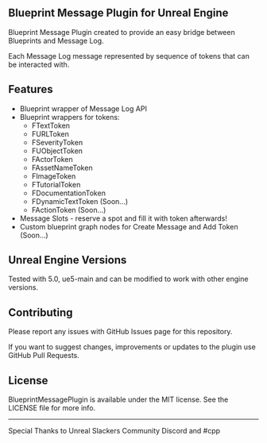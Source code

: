 ## Blueprint Message Plugin for Unreal Engine

Blueprint Message Plugin created to provide an easy bridge between Blueprints and Message Log. 

Each Message Log message represented by sequence of tokens that can be interacted with.

## Features

 * Blueprint wrapper of Message Log API
 * Blueprint wrappers for tokens:
   * FTextToken
   * FURLToken
   * FSeverityToken
   * FUObjectToken
   * FActorToken
   * FAssetNameToken
   * FImageToken
   * FTutorialToken
   * FDocumentationToken
   * FDynamicTextToken (Soon...)
   * FActionToken (Soon...)
 * Message Slots - reserve a spot and fill it with token afterwards!
 * Custom blueprint graph nodes for Create Message and Add Token (Soon...)

## Unreal Engine Versions

Tested with 5.0, ue5-main and can be modified to work with other engine versions.

## Contributing

Please report any issues with GitHub Issues page for this repository.

If you want to suggest changes, improvements or updates to the plugin use GitHub Pull Requests.

## License

BlueprintMessagePlugin is available under the MIT license. See the LICENSE file for more info.

---

Special Thanks to Unreal Slackers Community Discord and #cpp 
